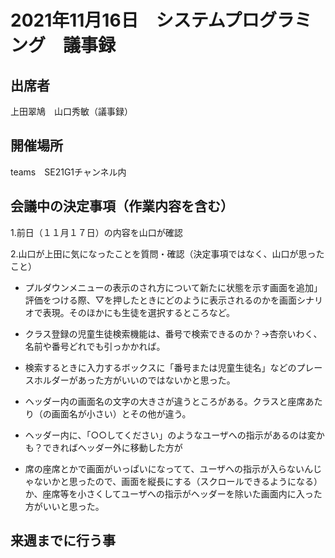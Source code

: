 # 2021年11月16日　システムプログラミング　議事録

## 出席者
上田翠鳩　山口秀敏（議事録）

## 開催場所
teams　SE21G1チャンネル内

## 会議中の決定事項（作業内容を含む）

1.前日（１１月１７日）の内容を山口が確認

2.山口が上田に気になったことを質問・確認（決定事項ではなく、山口が思ったこと）
 - プルダウンメニューの表示のされ方について新たに状態を示す画面を追加」評価をつける際、▽を押したときにどのように表示されるのかを画面シナリオで表現。そのほかにも生徒を選択するところなど。

 - クラス登録の児童生徒検索機能は、番号で検索できるのか？→杏奈いわく、名前や番号どれでも引っかかれば。

 - 検索するときに入力するボックスに「番号または児童生徒名」などのプレースホルダーがあった方がいいのではないかと思った。

 - ヘッダー内の画面名の文字の大きさが違うところがある。クラスと座席あたり（の画面名が小さい）とその他が違う。

 - ヘッダー内に、「○○してください」のようなユーザへの指示があるのは変かも？できればヘッダー外に移動した方が
 - 席の座席とかで画面がいっぱいになってて、ユーザへの指示が入らないんじゃないかと思ったので、画面を縦長にする（スクロールできるようになる）か、座席等を小さくしてユーザへの指示がヘッダーを除いた画面内に入った方がいいと思った。

## 来週までに行う事
